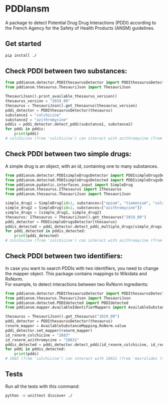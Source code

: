 # PDDIansm
A package to detect Potential Drug Drug Interactions (PDDI) according to the French Agency for the Safety of Health Products (ANSM) guidelines. 

## Get started
```bash
pip install ./
```
## Check PDDI between two substances:

```python
from pddiansm.detector.PDDIthesaurusDetector import PDDIthesaurusDetector
from pddiansm.thesaurus.ThesauriJson import ThesauriJson

ThesauriJson().print_available_thesaurus_version()
thesaurus_version = "2019_09"
thesaurus = ThesauriJson().get_thesaurus(thesaurus_version) 
pddi_detector = PDDIthesaurusDetector(thesaurus)
substance1 = "colchicine"
substance2 = "azithromycine"
pddis = pddi_detector.detect_pddi(substance1, substance2)
for pddi in pddis:
    print(pddi)
# colchicine (from 'colchicine') can interact with azithromycine (from 'macrolides (sauf spiramycine)') in thesaurus version 2019_09
```

## Check PDDI between two simple drugs:
A simple drug is an object, with an id, containing one to many substances. 

```python
from pddiansm.detector.PDDIsimpleDrugsDetector import PDDIsimpleDrugsDetector
from pddiansm.detected.PDDIsimpleDrugsDetected import PDDIsimpleDrugsDetected
from pddiansm.pydantic.interfaces_input import SimpleDrug
from pddiansm.thesaurus.IThesaurus import IThesaurus
from pddiansm.thesaurus.ThesauriJson import ThesauriJson

simple_drug1 = SimpleDrug(id=1, substances=["opium", "tiemonium", "colchicine"])
simple_drug2 = SimpleDrug(id=2, substances=["azithromycine"])
simple_drugs = [simple_drug1, simple_drug2]
thesaurus: IThesaurus = ThesauriJson().get_thesaurus("2019_09")
pddi_detector = PDDIsimpleDrugsDetector(thesaurus)
pddis_detected = pddi_detector.detect_pddi_multiple_drugs(simple_drugs)
for pddi_detected in pddis_detected:
    print(pddi_detected)
# colchicine (from 'colchicine') can interact with azithromycine (from 'macrolides (sauf spiramycine)') in thesaurus version 2019_09. colchicine comes from drug number '1' and azithromycine comes from drug number '2'
```

## Check PDDI between two identifiers:
In case you want to search PDDIs with two identifiers, you need to change the mapper object. 
This package contains mappings to Wikidata and RxNorm.  
For example, to detect interactions between two RxNorm ingredients: 
```python
from pddiansm.detector.PDDIthesaurusDetector import PDDIthesaurusDetector
from pddiansm.thesaurus.ThesauriJson import ThesauriJson
from pddiansm.detected.PDDIdetected import PDDIdetected
from pddiansm.mapper.AvailableIdentifierMappers import AvailableSubstanceMapping

thesaurus = ThesauriJson().get_thesaurus("2019_09") 
pddi_detector = PDDIthesaurusDetector(thesaurus)
rxnorm_mapper = AvailableSubstanceMapping.RxNorm.value
pddi_detector.set_mapper(rxnorm_mapper)
id_rxnorm_colchicine = "2683"
id_rxnorm_azithromycine = "18631"
pddis_detected = pddi_detector.detect_pddi(id_rxnorm_colchicine, id_rxnorm_azithromycine)
for pddi in pddis_detected:
    print(pddi)
# 2683 (from 'colchicine') can interact with 18631 (from 'macrolides (sauf spiramycine)') in thesaurus version 2019_09
```

## Tests
Run all the tests with this command: 
```bash
python -m unittest discover ./
```